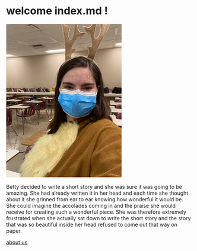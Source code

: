 # welcome index.md !
![image of Fallon Salomon](https://github.com/Fallons1/my-repo/blob/main/images/152152227a5QGYhd.jpg?raw=true "fun image")
<p>Betty decided to write a short story and she was sure it was going to be amazing. She had already written it in her head and each time she thought about it she grinned from ear to ear knowing how wonderful it would be. She could imagine the accolades coming in and the praise she would receive for creating such a wonderful piece. She was therefore extremely frustrated when she actually sat down to write the short story and the story that was so beautiful inside her head refused to come out that way on paper.</p>


[about us](about.md)

